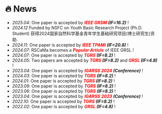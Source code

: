 # 🔥 News
- *2025.04*: One paper is accepted by ***<font color="red">IEEE GRSM</font> (IF=16.2)*** !
- *2024.12* Funded by NSFC on Youth Basic Research Project (Ph.D. Student) 获得2024国家自然科学基金青年学生基础研究项目(博士研究生)资助.
- *2024.11*: One paper is accepted by ***<font color="red">IEEE TPAMI</font> (IF=20.8)*** !
- *2024.07*: RSCaMa becomes a ***<font color="red">Popular Article</font>*** of IEEE GRSL !
- *2024.07*: One paper is accepted by ***<font color="red">TGRS</font> (IF=8.2)*** !
- *2024.05*: Two papers are accepted by ***<font color="red">TGRS</font> (IF=8.2)*** and ***<font color="red">GRSL</font> (IF=4.8)*** !
- *2023.04*: One paper is accepted by ***<font color="red">IGARSS 2024</font> (Conference)*** !
- *2024.03*: One paper is accepted by ***<font color="red">TGRS</font> (IF=8.2)*** !
- *2024.01*: One paper is accepted by ***<font color="red">TGRS</font> (IF=8.2)*** !
- *2023.09*: One paper is accepted by ***<font color="red">TGRS</font> (IF=8.2)*** !
- *2023.06*: One paper is accepted by ***<font color="red">TGRS</font> (IF=8.2)*** !
- *2023.04*: One paper is accepted by ***<font color="red">IGARSS 2023</font> (Conference)*** !
- *2022.10*: One paper is accepted by ***<font color="red">TGRS</font> (IF=8.2)*** !
- *2022.02*: One paper is accepted by ***<font color="red">GRSL</font> (IF=4.8)*** !

